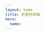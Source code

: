 ```yaml
---
layout: home
title: 祈愿时间轴
hero:
  name: 
---
```



<Timeline :WISH="WISH" :CHARACTER="CHARACTER" :WISH_TEXT=0 />

<script setup>

import { WISH } from "../.vitepress/components/genshin/wish";
import { CHARACTER } from "../.vitepress/components/genshin/characters";

import "../.vitepress/components/genshin/genshin.scss";

import Timeline from "../.vitepress/components/Timeline.vue";
</script>
